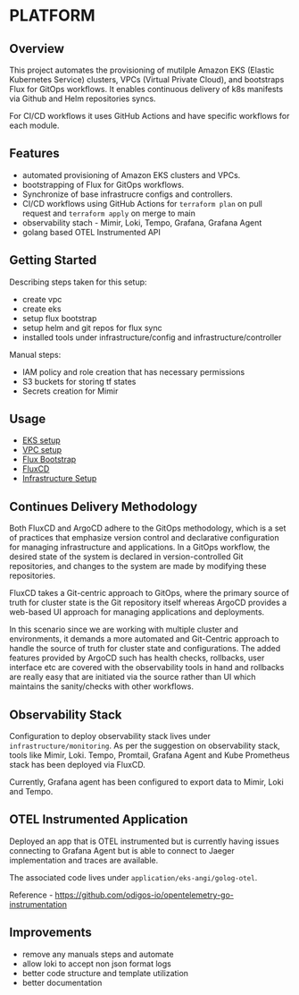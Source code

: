 # PLATFORM 

## Overview

This project automates the provisioning of mutilple Amazon EKS (Elastic Kubernetes Service) clusters, VPCs (Virtual Private Cloud), and bootstraps Flux for GitOps workflows. It enables continuous delivery of k8s manifests via Github and Helm repositories syncs.


For CI/CD workflows it uses GitHub Actions and have specific workflows for each module.

## Features

- automated provisioning of Amazon EKS clusters and VPCs.
- bootstrapping of Flux for GitOps workflows.
- Synchronize of base infrastrucre configs and controllers.
- CI/CD workflows using GitHub Actions for `terraform plan` on pull request and `terraform apply` on merge to main
- observability stach - Mimir, Loki, Tempo, Grafana, Grafana Agent 
- golang based OTEL Instrumented API

## Getting Started

Describing steps taken for this setup:
- create vpc
- create eks
- setup flux bootstrap
- setup helm and git repos for flux sync
- installed tools under infrastructure/config and infrastructure/controller

Manual steps:
- IAM policy and role creation that has necessary permissions
- S3 buckets for storing tf states
- Secrets creation for Mimir

## Usage

- [EKS setup](https://github.com/cheeteh/terraform-aws-infra/blob/main/eks/README.md)
- [VPC setup](https://github.com/cheeteh/terraform-aws-infra/blob/main/vpc/README.md)
- [Flux Bootstrap](https://github.com/cheeteh/terraform-aws-infra/blob/main/flux-bootstrap/README.md)
- [FluxCD](https://github.com/cheeteh/terraform-aws-infra/blob/main/fluxcd/cluster/eks-angi/README.md)
- [Infrastructure Setup](https://github.com/cheeteh/terraform-aws-infra/blob/main/infrastructure/monitoring/README.md)

## Continues Delivery Methodology 

Both FluxCD and ArgoCD adhere to the GitOps methodology, which is a set of practices that emphasize version control and declarative configuration for managing infrastructure and applications. In a GitOps workflow, the desired state of the system is declared in version-controlled Git repositories, and changes to the system are made by modifying these repositories. 

FluxCD takes a Git-centric approach to GitOps, where the primary source of truth for cluster state is the Git repository itself whereas ArgoCD provides a web-based UI approach for managing applications and deployments. 

In this scenario since we are working with multiple cluster and environments, it demands a more automated and Git-Centric approach to handle the source of truth for cluster state and configurations. The added features provided by ArgoCD such has health checks, rollbacks, user interface etc are covered with the observability tools in hand and rollbacks are really easy that are initiated via the source rather than UI which maintains the sanity/checks with other workflows.  

## Observability Stack

Configuration to deploy observability stack lives under `infrastructure/monitoring`. As per the suggestion on observability stack, tools like Mimir, Loki. Tempo, Promtail, Grafana Agent and Kube Prometheus stack has been deployed via FluxCD.

Currently, Grafana agent has been configured to export data to Mimir, Loki and Tempo.

## OTEL Instrumented Application
Deployed an app that is OTEL instrumented but is currently having issues connecting to Grafana Agent but is able to connect to Jaeger implementation and traces are available. 

The associated code lives under `application/eks-angi/golog-otel`. 

Reference - https://github.com/odigos-io/opentelemetry-go-instrumentation

## Improvements

- remove any manuals steps and automate
- allow loki to accept non json format logs
- better code structure and template utilization
- better documentation


